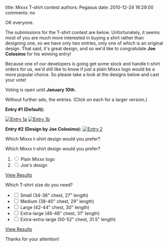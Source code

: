title: Mixxx T-shirt contest
authors: Pegasus
date: 2010-12-24 18:29:00
comments: no

OK everyone.

The submissions for the T-shirt contest are below.
Unfortunately, it seems most of you are much more interested in buying a shirt rather than designing one, so we have only two entries, only one of which is an original design.
That said, it's great design, and so we'd like to congratulate **Joe Colosimo** for his winning entry!

Because one of our developers is going get some stock and handle t-shirt orders for us, we'd still like to know if just a plain Mixxx logo would be a more popular choice.
So please take a look at the designs below and cast your vote!

Voting is open until **January 10th** .

Without further ado, the entries. (Click on each for a larger version.)


**Entry #1 (Default):**

[![Entry 1a]({static}/images/news/entry1.jpeg)]({static}/images/news/entry1.jpeg)
[![Entry 1b]({static}/images/news/entry2.jpeg)]({static}/images/news/entry2.jpeg)

**Entry #2 (Design by Joe Colosimo):**
[![Entry 2]({static}/images/news/entry3.jpeg)]({static}/images/news/entry3.jpeg)

Which Mixxx t-shirt design would you prefer?

<form action="http://flisti.com/10424/vote" method="post">
Which Mixxx t-shirt design would you prefer?

1. <label><input name="answer" value="40724" type="radio"> Plain Mixxx logo</label>
2. <label><input name="answer" value="40725" type="radio"> Joe's design</label>

[View Results](http://flisti.com/10424/results)
</form>

<form action="http://flisti.com/10422/vote" method="post">
Which T-shirt size do you need?

- <label><input name="answer[40717]" value="40717" type="checkbox"> Small (34-36" chest, 27" length)</label>
- <label><input name="answer[40718]" value="40718" type="checkbox"> Medium (38-40" chest, 29" length)</label>
- <label><input name="answer[40719]" value="40719" type="checkbox"> Large (42-44" chest, 30" length)</label>
- <label><input name="answer[40720]" value="40720" type="checkbox"> Extra-large (46-48" chest, 31" length)</label>
- <label><input name="answer[40721]" value="40721" type="checkbox"> Extra-extra-large (50-52" chest, 31.5" length)</label>

[View Results](http://flisti.com/10422/results)
</form>

Thanks for your attention!
